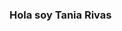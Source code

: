 ### Hola soy Tania Rivas

<!--
**TaniaRivas1/TaniaRivas1** is a ✨ _special_ ✨ repository because its `README.md` (this file) appears on your GitHub profile.

Here are some ideas to get you started:
- 😄 Me suelen llamar Taty
- 🔭 Estoy trabajando como community manager en una pagina de tejido.
- 🌱 Estudio programacion e historia.
- ✨ Me gustaria poder viajar mucho y aprender muchos idiomas, o por lo menos mas de dos.
- ⚡ Un dato curioso es que soy muy soñadora y le tengo fobia a las arañas.
-->

